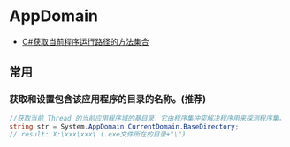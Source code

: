 # AppDomain

- [C#获取当前程序运行路径的方法集合](https://www.cnblogs.com/CSharpLover/p/5969017.html)

## 常用

### 获取和设置包含该应用程序的目录的名称。(推荐)

```c#
//获取当前 Thread 的当前应用程序域的基目录，它由程序集冲突解决程序用来探测程序集。
string str = System.AppDomain.CurrentDomain.BaseDirectory;
// result: X:\xxx\xxx\ (.exe文件所在的目录+"\")
```
